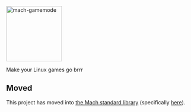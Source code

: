 <a href="https://machengine.org/pkg/mach-gamemode">
    <picture>
        <source media="(prefers-color-scheme: dark)" srcset="https://machengine.org/assets/mach/gamemode-full-dark.svg">
        <img alt="mach-gamemode" src="https://machengine.org/assets/mach/gamemode-full-light.svg" height="150px">
    </picture>
</a>

Make your Linux games go brrr

## Moved

This project has moved into [the Mach standard library](https://machengine.org/engine/stdlib/) (specifically [here](https://github.com/hexops/mach/blob/main/src/gamemode.zig)).
